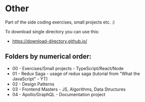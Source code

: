 # Other
Part of the side coding exercises, small projects etc. :)

To download single directory you can use this:
- https://download-directory.github.io/

## Folders by numerical order:
- 00 - Exercises/Small projects - TypeScript/React/Node
- 01 - Redux Saga - usage of redux saga (tutorial from "What the JavaScript" - YT)
- 02 - Design Patterns
- 03 - Frontend Masters - JS, Algorithms, Data Structures
- 04 - Apollo/GraphQL - Documentation project
